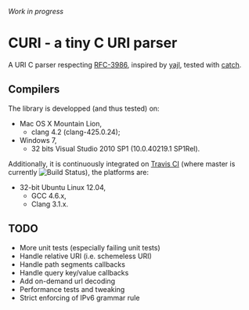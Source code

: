 *Work in progress*

# CURI - a tiny C URI parser #

A URI C parser respecting [RFC-3986](http://tools.ietf.org/html/rfc3986), inspired by [yajl](http://lloyd.github.io/yajl/), tested with [catch](https://github.com/philsquared/Catch).

## Compilers ##

The library is developped (and thus tested) on:
- Mac OS X Mountain Lion,
    - clang 4.2 (clang-425.0.24);
- Windows 7,
    - 32 bits Visual Studio 2010 SP1 (10.0.40219.1 SP1Rel).

Additionally, it is continuously integrated on [Travis CI](https://travis-ci.org/cloderic/curi) (where master is currently ![Build Status](https://travis-ci.org/cloderic/curi.png?branch=master)), the platforms are:
- 32-bit Ubuntu Linux 12.04,
    - GCC 4.6.x,
    - Clang 3.1.x.
    
## TODO ##

- More unit tests (especially failing unit tests)
- Handle relative URI (i.e. schemeless URI)
- Handle path segments callbacks
- Handle query key/value callbacks
- Add on-demand url decoding
- Performance tests and tweaking
- Strict enforcing of IPv6 grammar rule

